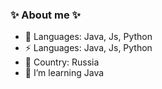 ### ✨ About me ✨

- 🔭 Languages: Java, Js, Python
- ⚡ Languages: Java, Js, Python
- 💬 Country: Russia
- 🌱 I’m learning Java
